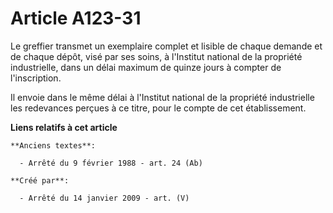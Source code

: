 # Article A123-31

Le greffier transmet un exemplaire complet et lisible de chaque demande et de chaque dépôt, visé par ses soins, à l'Institut
national de la propriété industrielle, dans un délai maximum de quinze jours à compter de l'inscription.

Il envoie dans le même délai à l'Institut national de la propriété industrielle les redevances perçues à ce titre, pour le
compte de cet établissement.

**Liens relatifs à cet article**

	**Anciens textes**:

	  - Arrêté du 9 février 1988 - art. 24 (Ab)

	**Créé par**:

	  - Arrêté du 14 janvier 2009 - art. (V)

